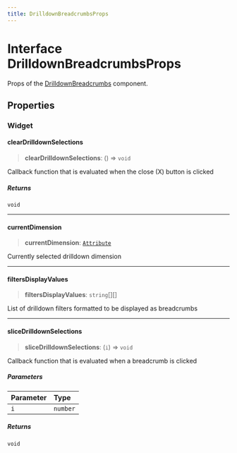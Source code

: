 ```yaml
---
title: DrilldownBreadcrumbsProps
---
```


# Interface DrilldownBreadcrumbsProps

Props of the [DrilldownBreadcrumbs](../drilldown/function.DrilldownBreadcrumbs.md) component.

## Properties

### Widget

#### clearDrilldownSelections

> **clearDrilldownSelections**: () => `void`

Callback function that is evaluated when the close (X) button is clicked

##### Returns

`void`

***

#### currentDimension

> **currentDimension**: [`Attribute`](../../sdk-data/interfaces/interface.Attribute.md)

Currently selected drilldown dimension

***

#### filtersDisplayValues

> **filtersDisplayValues**: `string`[][]

List of drilldown filters formatted to be displayed as breadcrumbs

***

#### sliceDrilldownSelections

> **sliceDrilldownSelections**: (`i`) => `void`

Callback function that is evaluated when a breadcrumb is clicked

##### Parameters

| Parameter | Type |
| :------ | :------ |
| `i` | `number` |

##### Returns

`void`
